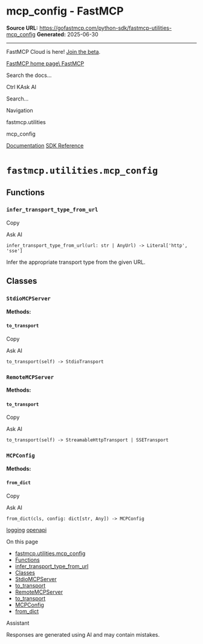 # mcp_config - FastMCP

**Source URL:** https://gofastmcp.com/python-sdk/fastmcp-utilities-mcp_config
**Generated:** 2025-06-30

---

FastMCP Cloud is here! [Join the beta](https://fastmcp.link/x0Kyhy2).

[FastMCP home page\\
FastMCP](https://gofastmcp.com/)

Search the docs...

Ctrl KAsk AI

Search...

Navigation

fastmcp.utilities

mcp\_config

[Documentation](https://gofastmcp.com/getting-started/welcome) [SDK Reference](https://gofastmcp.com/python-sdk/fastmcp-exceptions)

# [​](https://gofastmcp.com/python-sdk/fastmcp-utilities-mcp_config\#fastmcp-utilities-mcp-config)  `fastmcp.utilities.mcp_config`

## [​](https://gofastmcp.com/python-sdk/fastmcp-utilities-mcp_config\#functions)  Functions

### [​](https://gofastmcp.com/python-sdk/fastmcp-utilities-mcp_config\#infer-transport-type-from-url)  `infer_transport_type_from_url`

Copy

Ask AI

```
infer_transport_type_from_url(url: str | AnyUrl) -> Literal['http', 'sse']

```

Infer the appropriate transport type from the given URL.

## [​](https://gofastmcp.com/python-sdk/fastmcp-utilities-mcp_config\#classes)  Classes

### [​](https://gofastmcp.com/python-sdk/fastmcp-utilities-mcp_config\#stdiomcpserver)  `StdioMCPServer`

**Methods:**

#### [​](https://gofastmcp.com/python-sdk/fastmcp-utilities-mcp_config\#to-transport)  `to_transport`

Copy

Ask AI

```
to_transport(self) -> StdioTransport

```

### [​](https://gofastmcp.com/python-sdk/fastmcp-utilities-mcp_config\#remotemcpserver)  `RemoteMCPServer`

**Methods:**

#### [​](https://gofastmcp.com/python-sdk/fastmcp-utilities-mcp_config\#to-transport-2)  `to_transport`

Copy

Ask AI

```
to_transport(self) -> StreamableHttpTransport | SSETransport

```

### [​](https://gofastmcp.com/python-sdk/fastmcp-utilities-mcp_config\#mcpconfig)  `MCPConfig`

**Methods:**

#### [​](https://gofastmcp.com/python-sdk/fastmcp-utilities-mcp_config\#from-dict)  `from_dict`

Copy

Ask AI

```
from_dict(cls, config: dict[str, Any]) -> MCPConfig

```

[logging](https://gofastmcp.com/python-sdk/fastmcp-utilities-logging) [openapi](https://gofastmcp.com/python-sdk/fastmcp-utilities-openapi)

On this page

- [fastmcp.utilities.mcp\_config](https://gofastmcp.com/python-sdk/fastmcp-utilities-mcp_config#fastmcp-utilities-mcp-config)
- [Functions](https://gofastmcp.com/python-sdk/fastmcp-utilities-mcp_config#functions)
- [infer\_transport\_type\_from\_url](https://gofastmcp.com/python-sdk/fastmcp-utilities-mcp_config#infer-transport-type-from-url)
- [Classes](https://gofastmcp.com/python-sdk/fastmcp-utilities-mcp_config#classes)
- [StdioMCPServer](https://gofastmcp.com/python-sdk/fastmcp-utilities-mcp_config#stdiomcpserver)
- [to\_transport](https://gofastmcp.com/python-sdk/fastmcp-utilities-mcp_config#to-transport)
- [RemoteMCPServer](https://gofastmcp.com/python-sdk/fastmcp-utilities-mcp_config#remotemcpserver)
- [to\_transport](https://gofastmcp.com/python-sdk/fastmcp-utilities-mcp_config#to-transport-2)
- [MCPConfig](https://gofastmcp.com/python-sdk/fastmcp-utilities-mcp_config#mcpconfig)
- [from\_dict](https://gofastmcp.com/python-sdk/fastmcp-utilities-mcp_config#from-dict)

Assistant

Responses are generated using AI and may contain mistakes.